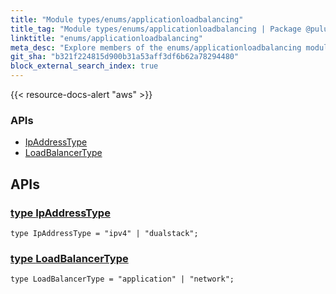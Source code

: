 ```yaml
---
title: "Module types/enums/applicationloadbalancing"
title_tag: "Module types/enums/applicationloadbalancing | Package @pulumi/aws | Node.js SDK"
linktitle: "enums/applicationloadbalancing"
meta_desc: "Explore members of the enums/applicationloadbalancing module in the @pulumi/aws package."
git_sha: "b321f224815d900b31a53aff3df6b62a78294480"
block_external_search_index: true
---
```


<!-- WARNING: this page was generated by a tool. Do not edit it by hand. -->
<!-- To change it, please see https://github.com/pulumi/docs/tree/master/tools/tscdocgen. -->

{{< resource-docs-alert "aws" >}}






<h3>APIs</h3>
<ul class="api">
    <li><a href="#IpAddressType"><span class="symbol api"></span>IpAddressType</a></li>
    <li><a href="#LoadBalancerType"><span class="symbol api"></span>LoadBalancerType</a></li>
</ul>




<h2 id="apis">APIs</h2>
<h3 class="pdoc-module-header" id="IpAddressType" data-link-title="IpAddressType">
    <a href="https://github.com/pulumi/pulumi-aws/blob/b321f224815d900b31a53aff3df6b62a78294480/sdk/nodejs/types/enums/applicationloadbalancing/index.ts#L10">
        type <strong>IpAddressType</strong>
    </a>
</h3>

<pre class="highlight"><code><span class='kd'>type</span> IpAddressType = <span class='s2'>"ipv4"</span> | <span class='s2'>"dualstack"</span>;</code></pre>
<h3 class="pdoc-module-header" id="LoadBalancerType" data-link-title="LoadBalancerType">
    <a href="https://github.com/pulumi/pulumi-aws/blob/b321f224815d900b31a53aff3df6b62a78294480/sdk/nodejs/types/enums/applicationloadbalancing/index.ts#L17">
        type <strong>LoadBalancerType</strong>
    </a>
</h3>

<pre class="highlight"><code><span class='kd'>type</span> LoadBalancerType = <span class='s2'>"application"</span> | <span class='s2'>"network"</span>;</code></pre>
